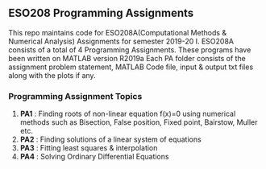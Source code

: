 ## ESO208 Programming Assignments
This repo maintains code for ESO208A(Computational Methods & Numerical Analysis) Assignments for semester 2019-20 I.
ESO208A consists of a total of 4 Programming Assignments.
These programs have been written on MATLAB version R2019a
Each PA folder consists of the assignment problem statement, MATLAB Code file, input & output txt files along with the plots if any.
### Programming Assignment Topics
1. **PA1** : Finding roots of non-linear equation f(x)=0 using numerical methods such as Bisection, False position, Fixed point, Bairstow, Muller etc.
2. **PA2** : Finding solutions of a linear system of equations
3. **PA3** : Fitting least squares & interpolation
4. **PA4** : Solving Ordinary Differential Equations 
